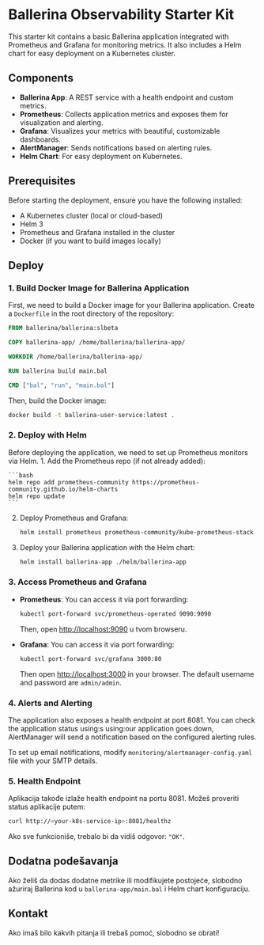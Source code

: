 # Ballerina Observability Starter Kit

This starter kit contains a basic Ballerina application integrated with Prometheus and Grafana for monitoring metrics. It also includes a Helm chart for easy deployment on a Kubernetes cluster.

## Components

- **Ballerina App**: A REST service with a health endpoint and custom metrics.
- **Prometheus**: Collects application metrics and exposes them for visualization and alerting.
- **Grafana**: Visualizes your metrics with beautiful, customizable dashboards.
- **AlertManager**: Sends notifications based on alerting rules.
- **Helm Chart**: For easy deployment on Kubernetes.

## Prerequisites

Before starting the deployment, ensure you have the following installed:
- A Kubernetes cluster (local or cloud-based)
- Helm 3
- Prometheus and Grafana installed in the cluster
- Docker (if you want to build images locally)

## Deploy

### 1. Build Docker Image for Ballerina Application

First, we need to build a Docker image for your Ballerina application. Create a `Dockerfile` in the root directory of the repository:

```Dockerfile
FROM ballerina/ballerina:slbeta

COPY ballerina-app/ /home/ballerina/ballerina-app/

WORKDIR /home/ballerina/ballerina-app/

RUN ballerina build main.bal

CMD ["bal", "run", "main.bal"]
```

Then, build the Docker image:

```bash
docker build -t ballerina-user-service:latest .
```

### 2. Deploy with Helm

Before deploying the application, we need to set up Prometheus monitors via Helm.
	1.	Add the Prometheus repo (if not already added):
 
    ```bash
    helm repo add prometheus-community https://prometheus-community.github.io/helm-charts
    helm repo update
    ```

2.	Deploy Prometheus and Grafana:

    ```bash
    helm install prometheus prometheus-community/kube-prometheus-stack
    ```

3.	Deploy your Ballerina application with the Helm chart:

    ```bash
    helm install ballerina-app ./helm/ballerina-app
    ```

### 3. Access Prometheus and Grafana

- **Prometheus**: You can access it via port forwarding:

    ```bash
    kubectl port-forward svc/prometheus-operated 9090:9090
    ```

    Then, open [http://localhost:9090](http://localhost:9090) u tvom browseru.

- **Grafana**: You can access it via port forwarding:

    ```bash
    kubectl port-forward svc/grafana 3000:80
    ```

    Then open [http://localhost:3000](http://localhost:3000) in your browser.
    The default username and password are `admin/admin`.

### 4. Alerts and Alerting

The application also exposes a health endpoint at port 8081. You can check the application status using:s using:our application goes down, AlertManager will send a notification based on the configured alerting rules.

To set up email notifications, modify `monitoring/alertmanager-config.yaml` file with your SMTP details.

### 5. Health Endpoint

Aplikacija takođe izlaže health endpoint na portu 8081. Možeš proveriti status aplikacije putem:

```bash
curl http://<your-k8s-service-ip>:8081/healthz
```

Ako sve funkcioniše, trebalo bi da vidiš odgovor: `"OK"`.

## Dodatna podešavanja

Ako želiš da dodas dodatne metrike ili modifikujete postojeće, slobodno ažuriraj Ballerina kod u `ballerina-app/main.bal` i Helm chart konfiguraciju.

## Kontakt

Ako imaš bilo kakvih pitanja ili trebaš pomoć, slobodno se obrati!

